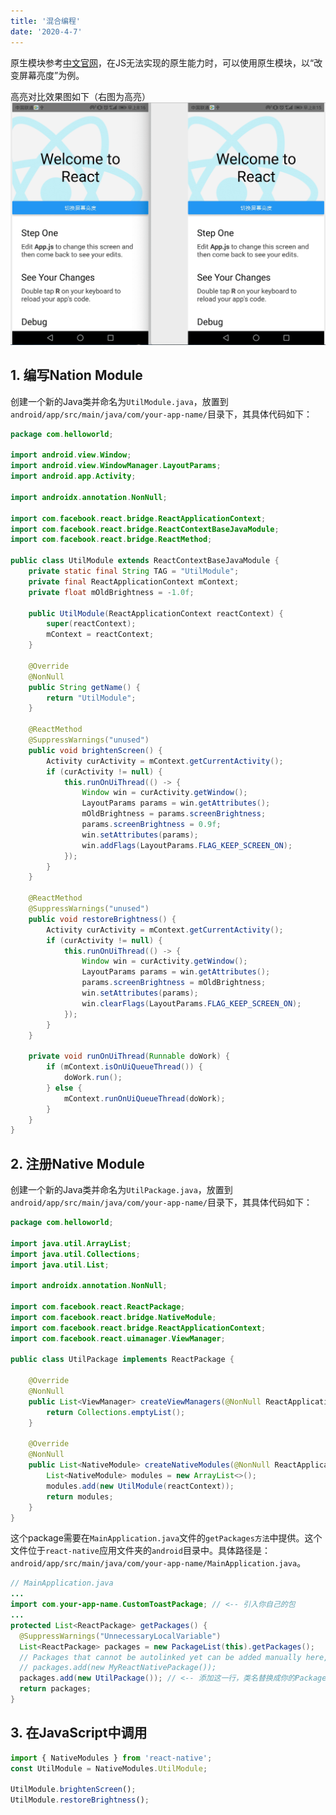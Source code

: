 ```yaml
---
title: '混合编程'
date: '2020-4-7'
---
```


原生模块参考[中文官网](https://reactnative.cn/docs/native-modules-android)，在JS无法实现的原生能力时，可以使用原生模块，以“改变屏幕亮度”为例。

高亮对比效果图如下（右图为高亮）
![高亮对比](../../../.imgs/react_native_brightenScreen_constract.png)

## 1. 编写Nation Module

创建一个新的Java类并命名为`UtilModule.java`，放置到`android/app/src/main/java/com/your-app-name/`目录下，其具体代码如下：

```java
package com.helloworld;

import android.view.Window;
import android.view.WindowManager.LayoutParams;
import android.app.Activity;

import androidx.annotation.NonNull;

import com.facebook.react.bridge.ReactApplicationContext;
import com.facebook.react.bridge.ReactContextBaseJavaModule;
import com.facebook.react.bridge.ReactMethod;

public class UtilModule extends ReactContextBaseJavaModule {
    private static final String TAG = "UtilModule";
    private final ReactApplicationContext mContext;
    private float mOldBrightness = -1.0f;

    public UtilModule(ReactApplicationContext reactContext) {
        super(reactContext);
        mContext = reactContext;
    }

    @Override
    @NonNull
    public String getName() {
        return "UtilModule";
    }

    @ReactMethod
    @SuppressWarnings("unused")
    public void brightenScreen() {
        Activity curActivity = mContext.getCurrentActivity();
        if (curActivity != null) {
            this.runOnUiThread(() -> {
                Window win = curActivity.getWindow();
                LayoutParams params = win.getAttributes();
                mOldBrightness = params.screenBrightness;
                params.screenBrightness = 0.9f;
                win.setAttributes(params);
                win.addFlags(LayoutParams.FLAG_KEEP_SCREEN_ON);
            });
        }
    }

    @ReactMethod
    @SuppressWarnings("unused")
    public void restoreBrightness() {
        Activity curActivity = mContext.getCurrentActivity();
        if (curActivity != null) {
            this.runOnUiThread(() -> {
                Window win = curActivity.getWindow();
                LayoutParams params = win.getAttributes();
                params.screenBrightness = mOldBrightness;
                win.setAttributes(params);
                win.clearFlags(LayoutParams.FLAG_KEEP_SCREEN_ON);
            });
        }
    }

    private void runOnUiThread(Runnable doWork) {
        if (mContext.isOnUiQueueThread()) {
            doWork.run();
        } else {
            mContext.runOnUiQueueThread(doWork);
        }
    }
}

```

## 2. 注册Native Module

创建一个新的Java类并命名为`UtilPackage.java`，放置到`android/app/src/main/java/com/your-app-name/`目录下，其具体代码如下：

```java
package com.helloworld;

import java.util.ArrayList;
import java.util.Collections;
import java.util.List;

import androidx.annotation.NonNull;

import com.facebook.react.ReactPackage;
import com.facebook.react.bridge.NativeModule;
import com.facebook.react.bridge.ReactApplicationContext;
import com.facebook.react.uimanager.ViewManager;

public class UtilPackage implements ReactPackage {

    @Override
    @NonNull
    public List<ViewManager> createViewManagers(@NonNull ReactApplicationContext reactContext) {
        return Collections.emptyList();
    }

    @Override
    @NonNull
    public List<NativeModule> createNativeModules(@NonNull ReactApplicationContext reactContext) {
        List<NativeModule> modules = new ArrayList<>();
        modules.add(new UtilModule(reactContext));
        return modules;
    }
}
```

这个package需要在`MainApplication.java`文件的`getPackages方法`中提供。这个文件位于`react-native`应用文件夹的`android`目录中。具体路径是：`android/app/src/main/java/com/your-app-name/MainApplication.java`。

```java
// MainApplication.java
...
import com.your-app-name.CustomToastPackage; // <-- 引入你自己的包
...
protected List<ReactPackage> getPackages() {
  @SuppressWarnings("UnnecessaryLocalVariable")
  List<ReactPackage> packages = new PackageList(this).getPackages();
  // Packages that cannot be autolinked yet can be added manually here, for example:
  // packages.add(new MyReactNativePackage());
  packages.add(new UtilPackage()); // <-- 添加这一行，类名替换成你的Package类的名字 name.
  return packages;
}
```

## 3. 在JavaScript中调用

```js
import { NativeModules } from 'react-native';
const UtilModule = NativeModules.UtilModule;

UtilModule.brightenScreen();
UtilModule.restoreBrightness();
```
